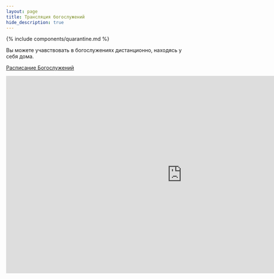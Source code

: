 ```yaml
---
layout: page
title: Трансляция богослужений
hide_description: true
---
```


{% include components/quarantine.md %}

Вы можете учавствовать в богослужениях дистанционно, находясь у себя дома.

[Расписание Богослужений](/schedule/)

<iframe allowfullscreen webkitallowfullscreen mozallowfullscreen src="https://video.nest.com/embedded/live/NUOlgSUIOC?autoplay=1" id="video" frameborder="0" width="960" height="540"></iframe>
